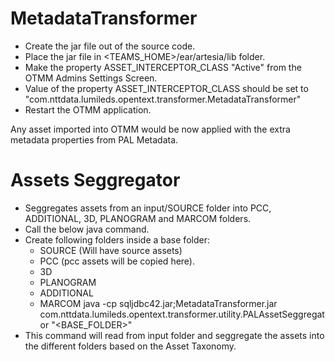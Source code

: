 # MetadataTransformer

- Create the jar file out of the source code.
- Place the jar file in <TEAMS_HOME>/ear/artesia/lib folder.
- Make the property ASSET_INTERCEPTOR_CLASS "Active" from the OTMM Admins Settings Screen.
- Value of the property ASSET_INTERCEPTOR_CLASS should be set to  "com.nttdata.lumileds.opentext.transformer.MetadataTransformer"
- Restart the OTMM application.

Any asset imported into OTMM would be now applied with the extra metadata properties from PAL Metadata.

# Assets Seggregator

- Seggregates assets from an input/SOURCE folder into PCC, ADDITIONAL, 3D, PLANOGRAM and MARCOM folders.
- Call the below java command.
- Create following folders inside a base folder:
	- SOURCE (Will have source assets)
	- PCC (pcc assets will be copied here).
	- 3D
	- PLANOGRAM
	- ADDITIONAL
	- MARCOM
java -cp sqljdbc42.jar;MetadataTransformer.jar com.nttdata.lumileds.opentext.transformer.utility.PALAssetSeggregator "<BASE_FOLDER>"
- This command will read from input folder and seggregate the assets into the different folders based on the Asset Taxonomy.
